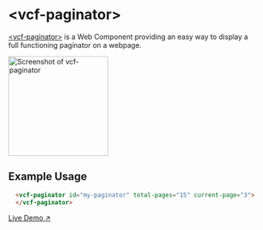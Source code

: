 # &lt;vcf-paginator&gt;

[&lt;vcf-paginator&gt;](https://vaadin.com/directory/component/vaadinvcf-paginator) is a Web Component providing an easy way to display a full functioning paginator on a webpage.

[<img src="https://raw.githubusercontent.com/vaadin/vcf-paginator/master/screenshot.png" width="200" alt="Screenshot of vcf-paginator">](https://vaadin.com/directory/component/vaadinvcf-paginator)

## Example Usage

```html
  <vcf-paginator id="my-paginator" total-pages="15" current-page="3">
  </vcf-paginator>
```

[Live Demo ↗](https://incubator.app.fi/vcf-breadcrumb-demo)